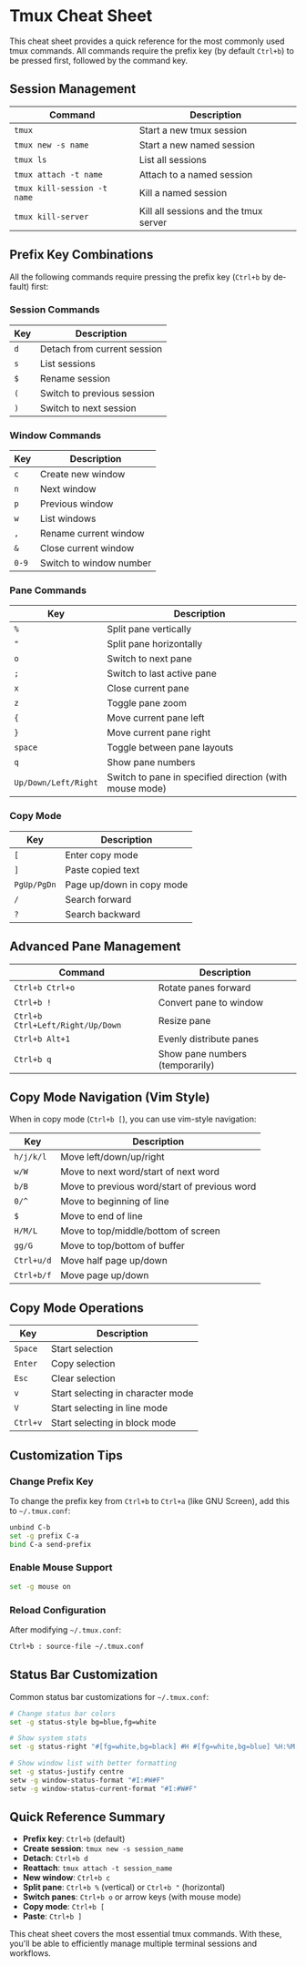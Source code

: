 # Tmux Cheat Sheet

<Validator lang="en" :platform-list="['Ubuntu 22.04','Debian 11.6','CentOS 7.9','MacOS 13.2']" date="2023-05-01" />

This cheat sheet provides a quick reference for the most commonly used tmux commands. All commands require the prefix key (by default `Ctrl+b`) to be pressed first, followed by the command key.

## Session Management

| Command | Description |
|---------|-------------|
| `tmux` | Start a new tmux session |
| `tmux new -s name` | Start a new named session |
| `tmux ls` | List all sessions |
| `tmux attach -t name` | Attach to a named session |
| `tmux kill-session -t name` | Kill a named session |
| `tmux kill-server` | Kill all sessions and the tmux server |

## Prefix Key Combinations

All the following commands require pressing the prefix key (`Ctrl+b` by default) first:

### Session Commands
| Key | Description |
|-----|-------------|
| `d` | Detach from current session |
| `s` | List sessions |
| `$` | Rename session |
| `(` | Switch to previous session |
| `)` | Switch to next session |

### Window Commands
| Key | Description |
|-----|-------------|
| `c` | Create new window |
| `n` | Next window |
| `p` | Previous window |
| `w` | List windows |
| `,` | Rename current window |
| `&` | Close current window |
| `0-9` | Switch to window number |

### Pane Commands
| Key | Description |
|-----|-------------|
| `%` | Split pane vertically |
| `"` | Split pane horizontally |
| `o` | Switch to next pane |
| `;` | Switch to last active pane |
| `x` | Close current pane |
| `z` | Toggle pane zoom |
| `{` | Move current pane left |
| `}` | Move current pane right |
| `space` | Toggle between pane layouts |
| `q` | Show pane numbers |
| `Up/Down/Left/Right` | Switch to pane in specified direction (with mouse mode) |

### Copy Mode
| Key | Description |
|-----|-------------|
| `[` | Enter copy mode |
| `]` | Paste copied text |
| `PgUp/PgDn` | Page up/down in copy mode |
| `/` | Search forward |
| `?` | Search backward |

## Advanced Pane Management

| Command | Description |
|---------|-------------|
| `Ctrl+b Ctrl+o` | Rotate panes forward |
| `Ctrl+b !` | Convert pane to window |
| `Ctrl+b Ctrl+Left/Right/Up/Down` | Resize pane |
| `Ctrl+b Alt+1` | Evenly distribute panes |
| `Ctrl+b q` | Show pane numbers (temporarily) |

## Copy Mode Navigation (Vim Style)

When in copy mode (`Ctrl+b [`), you can use vim-style navigation:

| Key | Description |
|-----|-------------|
| `h/j/k/l` | Move left/down/up/right |
| `w/W` | Move to next word/start of next word |
| `b/B` | Move to previous word/start of previous word |
| `0/^` | Move to beginning of line |
| `$` | Move to end of line |
| `H/M/L` | Move to top/middle/bottom of screen |
| `gg/G` | Move to top/bottom of buffer |
| `Ctrl+u/d` | Move half page up/down |
| `Ctrl+b/f` | Move page up/down |

## Copy Mode Operations

| Key | Description |
|-----|-------------|
| `Space` | Start selection |
| `Enter` | Copy selection |
| `Esc` | Clear selection |
| `v` | Start selecting in character mode |
| `V` | Start selecting in line mode |
| `Ctrl+v` | Start selecting in block mode |

## Customization Tips

### Change Prefix Key
To change the prefix key from `Ctrl+b` to `Ctrl+a` (like GNU Screen), add this to `~/.tmux.conf`:
```bash
unbind C-b
set -g prefix C-a
bind C-a send-prefix
```

### Enable Mouse Support
```bash
set -g mouse on
```

### Reload Configuration
After modifying `~/.tmux.conf`:
```sh
Ctrl+b : source-file ~/.tmux.conf
```

## Status Bar Customization

Common status bar customizations for `~/.tmux.conf`:

```bash
# Change status bar colors
set -g status-style bg=blue,fg=white

# Show system stats
set -g status-right "#[fg=white,bg=black] #H #[fg=white,bg=blue] %H:%M %d-%b-%y "

# Show window list with better formatting
set -g status-justify centre
setw -g window-status-format "#I:#W#F"
setw -g window-status-current-format "#I:#W#F"
```

## Quick Reference Summary

- **Prefix key**: `Ctrl+b` (default)
- **Create session**: `tmux new -s session_name`
- **Detach**: `Ctrl+b d`
- **Reattach**: `tmux attach -t session_name`
- **New window**: `Ctrl+b c`
- **Split pane**: `Ctrl+b %` (vertical) or `Ctrl+b "` (horizontal)
- **Switch panes**: `Ctrl+b o` or arrow keys (with mouse mode)
- **Copy mode**: `Ctrl+b [`
- **Paste**: `Ctrl+b ]`

This cheat sheet covers the most essential tmux commands. With these, you'll be able to efficiently manage multiple terminal sessions and workflows.
